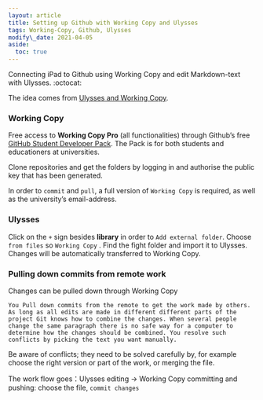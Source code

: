 ```yaml
---
layout: article
title: Setting up Github with Working Copy and Ulysses
tags: Working-Copy, Github, Ulysses
modify\_date: 2021-04-05
aside:
  toc: true
---
```


Connecting iPad to Github using Working Copy and edit Markdown-text with Ulysses.  :octocat:

<!--more-->

The idea comes from [Ulysses and Working Copy][1]. 

### Working Copy
Free access to **Working Copy Pro** (all functionalities) through Github’s free [GitHub Student Developer Pack][2]. The Pack is for both students and educationers at universities.

Clone repositories and get the folders by logging in and authorise the public key that has been generated.

In order to `commit` and `pull`, a full version of `Working Copy` is required, as well as the university’s email-address.

### Ulysses 
Click on the `+` sign besides **library** in order to `Add external folder`. Choose `from files` so `Working Copy` . Find the fight folder and import it to Ulysses. Changes will be automatically transferred to Working Copy.

### Pulling down commits from remote work
Changes can be pulled down through Working Copy

	You Pull down commits from the remote to get the work made by others. As long as all edits are made in different different parts of the project Git knows how to combine the changes. When several people change the same paragraph there is no safe way for a computer to determine how the changes should be combined. You resolve such conflicts by picking the text you want manually.

Be aware of conflicts; they need to be solved  carefully by, for example choose the right version or part of the work, or merging the file.

The work flow goes：Ulysses editing -\> Working Copy committing and pushing: choose the file, `commit changes`



[1]:	https://workingcopy.app/ulysses.html
[2]:	education.github.com